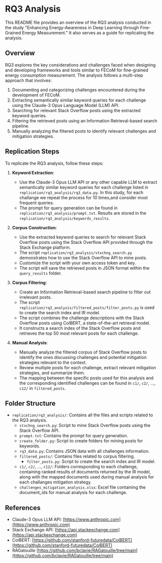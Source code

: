 # RQ3 Analysis

This README file provides an overview of the RQ3 analysis conducted in the study "Enhancing Energy-Awareness in Deep Learning through Fine-Grained Energy Measurement." It also serves as a guide for replicating the analysis.

## Overview

RQ3 explores the key considerations and challenges faced when designing and developing frameworks and tools similar to FECoM for fine-grained energy consumption measurement. The analysis follows a multi-step approach that involves:

1. Documenting and categorizing challenges encountered during the development of FECoM.
2. Extracting semantically similar keyword queries for each challenge using the Claude-3 Opus Language Model (LLM) API.
3. Searching for relevant Stack Overflow posts using the extracted keyword queries.
4. Filtering the retrieved posts using an Information Retrieval-based search pipeline.
5. Manually analyzing the filtered posts to identify relevant challenges and mitigation strategies.

## Replication Steps

To replicate the RQ3 analysis, follow these steps:

1. **Keyword Extraction**:
   - Use the Claude-3 Opus LLM API or any other capable LLM to extract semantically similar keyword queries for each challenge listed in `replication/rq3_analysis/rq3_data.py`. In this study, for each challange we repeat the process for 10 times,and consider most frequent queries.
   - The prompt for query generation can be found in `replication/rq3_analysis/prompt.txt`. Results are stored in the `replication/rq3_analysis/keywords_results`.

2. **Corpus Construction**:
   - Use the extracted keyword queries to search for relevant Stack Overflow posts using the Stack Overflow API provided through the Stack Exchange platform.
   - The script `replication/rq3_analysis/stxchng_search.py` demonstrates how to use the Stack Overflow API to mine posts.
   - Customize the script with your own access token and key.
   - The script will save the retrieved posts in JSON format within the `query_results` folder.

3. **Corpus Filtering**:
   - Create an Information Retrieval-based search pipeline to filter out irrelevant posts.
   - The script `replication/rq3_analysis/filtered_posts/filter_posts.py` is used to create the search index and IR model.
   - The script combines the challenge descriptions with the Stack Overflow posts using ColBERT, a state-of-the-art retrieval model.
   - It constructs a search index of the Stack Overflow posts and retrieves the top 50 most relevant posts for each challenge.

4. **Manual Analysis**:
   - Manually analyze the filtered corpus of Stack Overflow posts to identify the ones discussing challenges and potential mitigation strategies relevant to the context.
   - Review multiple posts for each challenge, extract relevant mitigation strategies, and summarize them.
   - The mapping between the specific posts used for this analysis and the corresponding identified challenges can be found in `c1/`, `c2/`, ..., `c12/` in `filtered_posts`.

## Folder Structure

- `replication/rq3_analysis/`: Contains all the files and scripts related to the RQ3 analysis.
  - `stxchng_search.py`: Script to mine Stack Overflow posts using the Stack Overflow API.
  - `prompt.txt`: Contains the prompt for query generation.
  - `create_folder.py`: Script to create folders for mining posts for keywords.
  - `rq3_data.py`: Contains JSON data with all challenges information.
  - `filtered_posts/`: Contains files related to corpus filtering.
    - `filter_posts.py`: Script to create the search index and IR model.
  - `c1/`, `c2/`, ..., `c12/`: Folders corresponding to each challenge, containing ranked results of documents returned by the IR model, along with the mapped documents used during manual analysis for each challanges mitigation strategy.
  - `challenges_mitigation_analysis.xlsx`: Excel file containing the document_ids for manual analysis for each challenge.

## References

- Claude-3 Opus LLM API: [https://www.anthropic.com](https://www.anthropic.com)
- Stack Exchange API: [https://api.stackexchange.com](https://api.stackexchange.com)
- ColBERT: [https://github.com/stanford-futuredata/ColBERT](https://github.com/stanford-futuredata/ColBERT)
- RAGatouille [https://github.com/bclavie/RAGatouille/tree/main](https://github.com/bclavie/RAGatouille/tree/main)
